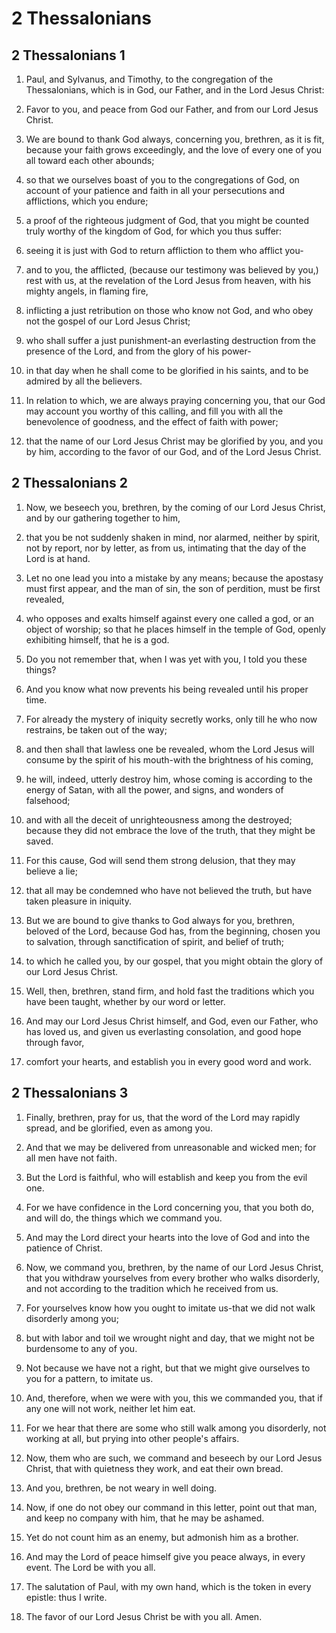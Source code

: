 # 2 Thessalonians

## 2 Thessalonians 1

1. Paul, and Sylvanus, and Timothy, to the congregation of the Thessalonians, which is in God, our Father, and in the Lord Jesus Christ:

2. Favor to you, and peace from God our Father, and from our Lord Jesus Christ.

3. We are bound to thank God always, concerning you, brethren, as it is fit, because your faith grows exceedingly, and the love of every one of you all toward each other abounds;

4. so that we ourselves boast of you to the congregations of God, on account of your patience and faith in all your persecutions and afflictions, which you endure;

5. a proof of the righteous judgment of God, that you might be counted truly worthy of the kingdom of God, for which you thus suffer:

6. seeing it is just with God to return affliction to them who afflict you-

7. and to you, the afflicted, (because our testimony was believed by you,) rest with us, at the revelation of the Lord Jesus from heaven, with his mighty angels, in flaming fire,

8. inflicting a just retribution on those who know not God, and who obey not the gospel of our Lord Jesus Christ;

9. who shall suffer a just punishment-an everlasting destruction from the presence of the Lord, and from the glory of his power-

10. in that day when he shall come to be glorified in his saints, and to be admired by all the believers.

11. In relation to which, we are always praying concerning you, that our God may account you worthy of this calling, and fill you with all the benevolence of goodness, and the effect of faith with power;

12. that the name of our Lord Jesus Christ may be glorified by you, and you by him, according to the favor of our God, and of the Lord Jesus Christ.

## 2 Thessalonians 2

1. Now, we beseech you, brethren, by the coming of our Lord Jesus Christ, and by our gathering together to him,

2. that you be not suddenly shaken in mind, nor alarmed, neither by spirit, not by report, nor by letter, as from us, intimating that the day of the Lord is at hand.

3. Let no one lead you into a mistake by any means; because the apostasy must first appear, and the man of sin, the son of perdition, must be first revealed,

4. who opposes and exalts himself against every one called a god, or an object of worship; so that he places himself in the temple of God, openly exhibiting himself, that he is a god.

5. Do you not remember that, when I was yet with you, I told you these things?

6. And you know what now prevents his being revealed until his proper time.

7. For already the mystery of iniquity secretly works, only till he who now restrains, be taken out of the way;

8. and then shall that lawless one be revealed, whom the Lord Jesus will consume by the spirit of his mouth-with the brightness of his coming,

9. he will, indeed, utterly destroy him, whose coming is according to the energy of Satan, with all the power, and signs, and wonders of falsehood;

10. and with all the deceit of unrighteousness among the destroyed; because they did not embrace the love of the truth, that they might be saved.

11. For this cause, God will send them strong delusion, that they may believe a lie;

12. that all may be condemned who have not believed the truth, but have taken pleasure in iniquity.

13. But we are bound to give thanks to God always for you, brethren, beloved of the Lord, because God has, from the beginning, chosen you to salvation, through sanctification of spirit, and belief of truth;

14. to which he called you, by our gospel, that you might obtain the glory of our Lord Jesus Christ.

15. Well, then, brethren, stand firm, and hold fast the traditions which you have been taught, whether by our word or letter.

16. And may our Lord Jesus Christ himself, and God, even our Father, who has loved us, and given us everlasting consolation, and good hope through favor,

17. comfort your hearts, and establish you in every good word and work.

## 2 Thessalonians 3

1. Finally, brethren, pray for us, that the word of the Lord may rapidly spread, and be glorified, even as among you.

2. And that we may be delivered from unreasonable and wicked men; for all men have not faith.

3. But the Lord is faithful, who will establish and keep you from the evil one.

4. For we have confidence in the Lord concerning you, that you both do, and will do, the things which we command you.

5. And may the Lord direct your hearts into the love of God and into the patience of Christ.

6. Now, we command you, brethren, by the name of our Lord Jesus Christ, that you withdraw yourselves from every brother who walks disorderly, and not according to the tradition which he received from us.

7. For yourselves know how you ought to imitate us-that we did not walk disorderly among you;

8. but with labor and toil we wrought night and day, that we might not be burdensome to any of you.

9. Not because we have not a right, but that we might give ourselves to you for a pattern, to imitate us.

10. And, therefore, when we were with you, this we commanded you, that if any one will not work, neither let him eat.

11. For we hear that there are some who still walk among you disorderly, not working at all, but prying into other people's affairs.

12. Now, them who are such, we command and beseech by our Lord Jesus Christ, that with quietness they work, and eat their own bread.

13. And you, brethren, be not weary in well doing.

14. Now, if one do not obey our command in this letter, point out that man, and keep no company with him, that he may be ashamed.

15. Yet do not count him as an enemy, but admonish him as a brother.

16. And may the Lord of peace himself give you peace always, in every event. The Lord be with you all.

17. The salutation of Paul, with my own hand, which is the token in every epistle: thus I write.

18. The favor of our Lord Jesus Christ be with you all. Amen.

